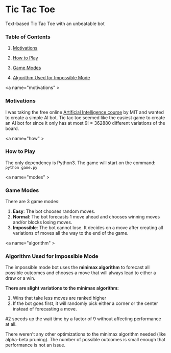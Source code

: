 # Tic Tac Toe
Text-based Tic Tac Toe with an unbeatable bot 

### Table of Contents

1. [Motivations](#motivations)

2. [How to Play](#how)

3. [Game Modes](#modes)

4. [Algorithm Used for Impossible Mode](#algorithm)

<a name="motivations" \>
###  Motivations
I was taking the free online <a href="http://ocw.mit.edu/courses/electrical-engineering-and-computer-science/6-034-artificial-intelligence-fall-2010/index.htm">Artificial Intelligence course</a> by MIT
and wanted to create a simple AI bot. Tic tac toe seemed like the easiest game to create an AI bot for since
it only has at most 9! = 362880 different variations of the board.

<a name="how" \>
###  How to Play
The only dependency is Python3. The game will start on the command: `python game.py`

<a name="modes" \>
###  Game Modes
There are 3 game modes:

1. **Easy**:       The bot chooses random moves.
2. **Normal**:     The bot forecasts 1 move ahead and chooses winning moves and/or blocks losing moves.
3. **Impossible**: The bot cannot lose. It decides on a move after creating all variations of moves all the way to 
               the end of the game.

<a name="algorithm" \>
###  Algorithm Used for Impossible Mode
The impossible mode bot uses the **minimax algorithm** to forecast all possible outcomes and chooses a move
that will always lead to either a draw or a win.

**There are slight variations to the minimax algorithm:**

1. Wins that take less moves are ranked higher
2. If the bot goes first, it will randomly pick either a corner or the center instead of forecasting
   a move.

\#2 speeds up the wait time by a factor of 9 without affecting performance at all. 

There weren't any other optimizations to the minimax algorithm needed (like alpha-beta pruning). The 
number of possible outcomes is small enough that performance is not an issue. 

